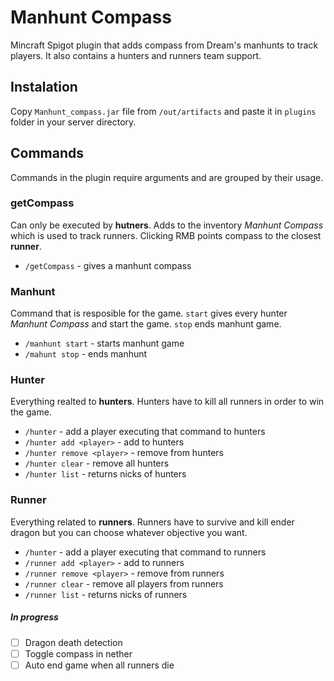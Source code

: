# Manhunt Compass
Mincraft Spigot plugin that adds compass from Dream's manhunts to track players.
It also contains a hunters and runners team support.

## Instalation
Copy `Manhunt_compass.jar` file from `/out/artifacts` and paste it in `plugins` folder in your server directory.

## Commands
Commands in the plugin require arguments and are grouped by their usage.

### getCompass
Can only be executed by **hutners**. Adds to the inventory _Manhunt Compass_ which is used to track runners. Clicking RMB points compass to the closest **runner**.
- `/getCompass` - gives a manhunt compass

### Manhunt
Command that is resposible for the game. `start` gives every hunter _Manhunt Compass_ and start the game. `stop` ends manhunt game.
- `/manhunt start` - starts manhunt game
- `/mahunt stop` - ends manhunt

### Hunter
Everything realted to **hunters**. Hunters have to kill all runners in order to win the game.
- `/hunter` - add a player executing that command to hunters
- `/hunter add <player>` - add <player> to hunters
- `/hunter remove <player>` - remove <player> from hunters
- `/hunter clear` - remove all hunters
- `/hunter list` - returns nicks of hunters
### Runner
Everything related to **runners**. Runners have to survive and kill ender dragon but you can choose whatever objective you want.
- `/hunter` - add a player executing that command to runners
- `/runner add <player>` - add <player> to runners
- `/runner remove <player>` - remove <player> from runners
- `/runner clear` - remove all players from runners
- `/runner list` - returns nicks of runners

##### In progress
- [ ] Dragon death detection
- [ ] Toggle compass in nether
- [ ] Auto end game when all runners die

